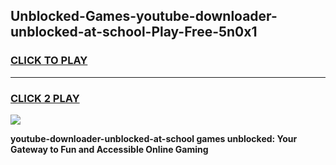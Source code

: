 
## Unblocked-Games-youtube-downloader-unblocked-at-school-Play-Free-5n0x1
<h3>
<a href="https://premium76.site?title=youtube-downloader-unblocked-at-school&ref=12A">CLICK TO PLAY</a></h3>
<hr>

<h3>
<a href="https://premium76.site?title=youtube-downloader-unblocked-at-school&ref=12A">CLICK 2 PLAY</a>
  
</h3>

<a href="https://premium76.site?title=youtube-downloader-unblocked-at-school&ref=12A"><img src="https://clearcache.store/games.png"></a>


**youtube-downloader-unblocked-at-school games unblocked: Your Gateway to Fun and Accessible Online Gaming**
